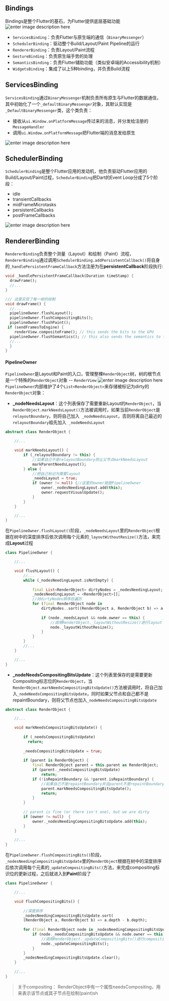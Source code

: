 ## Bindings
Bindings是整个Flutter的基石，为Flutter提供底层基础功能
![enter image description here](https://raw.githubusercontent.com/Ryan-Hu/LearnFlutter/master/images/binding-overview.svg)

* `ServicesBinding`：负责Flutter与原生端的通信（`BinaryMessenger`）
* `SchedulerBinding`：驱动整个Build/Layout/Paint Pipeline的运行
* `RendererBinding`：负责Layout/Paint流程
* `GestureBinding`：负责原生端手势的处理
* `SemanticsBinding`：负责Flutter辅助功能（类似安卓端的Accessibility机制）
* `WidgetsBinding`：集成了以上5种binding，并负责Build流程

## ServicesBinding
`ServicesBinding`通过`BinaryMessenger`机制负责所有原生与Flutter的数据通信，其中初始化了一个`_defaultBinaryMessenger`对象，其默认实现是`_DefaultBinaryMessenger`类，这个类负责：
* 接收从`ui.Window.onPlatformMessage`传过来的消息，并分发给注册的`MessageHandler`
* 调用`ui.Window.onPlatformMessage`把Flutter端的消息发给原生

![enter image description here](https://raw.githubusercontent.com/Ryan-Hu/LearnFlutter/master/images/binding-services.svg)

## SchedulerBinding
`SchedulerBinding`是整个Flutter应用的发动机，他负责驱动Flutter应用的Build/Layout/Paint过程，`SchedulerBinding`把Dart的Event Loop分成了5个阶段：
* idle
* transientCallbacks
* midFrameMicrotasks
* persistentCallbacks
* postFrameCallbacks

![enter image description here](https://raw.githubusercontent.com/Ryan-Hu/LearnFlutter/master/images/binding-scheduler.svg)

## RendererBinding
`RendererBinding`负责整个测量（Layout）和绘制（Paint）流程，
`RendererBinding`通过调用`SchedulerBinding.addPersistentCallback()`将自身的`_handlePersistentFrameCallback`方法注册为在**persistentCallback**阶段执行:
```dart
void _handlePersistentFrameCallback(Duration timeStamp) {  
  drawFrame();  
  //...
}

/// 这里实现了每一帧的绘制
void drawFrame() {  
  //...
  pipelineOwner.flushLayout();  
  pipelineOwner.flushCompositingBits();  
  pipelineOwner.flushPaint();  
 if (sendFramesToEngine) {  
    renderView.compositeFrame(); // this sends the bits to the GPU  
  pipelineOwner.flushSemantics(); // this also sends the semantics to the OS.  
  //...
  }  
}
```

#### PipelineOwner
`PipelineOwner`是Layout和Paint的入口，管理整棵`RenderObject`树，树的根节点是一个特殊的`RenderObject`对象 -- `RenderView`
![enter image description here](https://raw.githubusercontent.com/Ryan-Hu/LearnFlutter/master/images/binding-rendering-pipeline.svg)
`PipelineOwner`内部维护了4个`List<RenderObject>`来存储被标记为dirty的`RenderObject`对象：

* **_nodeNeedsLayout**：这个列表保存了需要重新Layout的`RenderObject`，当`RenderObject.markNeedsLayout()`方法被调用时，如果当前`RenderObject`是`relayoutBoundary`，则将自己加入` _nodeNeedsLayout`，否则将离自己最近的`relayoutBoundary`祖先加入` _nodeNeedsLayout`

```dart
abstract class RenderObject {

	//...

	void markNeedsLayout() {  
		if (_relayoutBoundary != this) {
			//如果自己不是relayoutBoundary则让父节点markNeedsLayout  
			markParentNeedsLayout();  
		} else {  
			//把自己标记为需要layout
			_needsLayout = true;  
			if (owner != null) {//这里的owner就是PipelineOwner
				owner._nodesNeedingLayout.add(this);  
				owner.requestVisualUpdate();  
			}  
		}  
	}

	//...
}
```

在`PipelineOwner.flushLayout()`阶段，`_nodeNeedsLayout`里的`RenderObject`根据在树中的深度排序后依次调用每个元素的`_layoutWithoutResize()`方法，来完成**Layout**过程
```dart
class PipelineOwner {

	//...

	void flushLayout() {
		//...
		while (_nodesNeedingLayout.isNotEmpty) {  
		
			final List<RenderObject> dirtyNodes = _nodesNeedingLayout;  
			_nodesNeedingLayout = <RenderObject>[];  
			//对dirtyNodes排序后遍历
			for (final RenderObject node in 
				dirtyNodes..sort((RenderObject a, RenderObject b) => a.depth - b.depth)) {  
				
				if (node._needsLayout && node.owner == this) {
					//调用RenderObject._layoutWithoutResize()进行layout
					node._layoutWithoutResize();  
				}
			}  
		}
		//...
	}

	//...
}
```

* **_nodeNeedsCompositingBitsUpdate**：这个列表里保存的是需要更新Compositing标志位的`RenderObject`，当`RenderObject.markNeedsCompositingBitsUpdate()`方法被调用时，将自己加入`_nodeNeedsCompositingBitsUpdate`，同时如果父节点和自己都不是repaintBoundary，则将父节点也加入`_nodeNeedsCompositingBitsUpdate`

```dart
abstract class RenderObject {

	//...

	void markNeedsCompositingBitsUpdate() {
	
		if (_needsCompositingBitsUpdate)  
		  return;
		  
		_needsCompositingBitsUpdate = true;  
		
		if (parent is RenderObject) {  
			final RenderObject parent = this.parent as RenderObject;  
			if (parent._needsCompositingBitsUpdate)  
			    return;  
			if (!isRepaintBoundary && !parent.isRepaintBoundary) {  
				//如果自己不是repaintBoundary并且parent不是repaintBoundary则标记parent
			    parent.markNeedsCompositingBitsUpdate();  
				return;  
			}  
		}
		
		// parent is fine (or there isn't one), but we are dirty  
		if (owner != null)  {
			owner._nodesNeedingCompositingBitsUpdate.add(this);
		}
	}

	//...
}
```

在`PipelineOwner.flushCompositingBits()`阶段，`_nodesNeedingCompositingBitsUpdate`里的`RenderObject`根据在树中的深度排序后依次调用每个元素的`_updateCompositingBits()`方法，来完成compositing标识位的更新过程，之后就进入到**Paint**阶段了

```dart
class PipelineOwner {

	//...

	void flushCompositingBits() {  
	
		//深度排序
		_nodesNeedingCompositingBitsUpdate.sort(
		(RenderObject a, RenderObject b) => a.depth - b.depth);  
		
		for (final RenderObject node in _nodesNeedingCompositingBitsUpdate) {  
			if (node._needsCompositingBitsUpdate && node.owner == this) {
				//调用RenderObject._updateCompositingBits()进行compositing标识位的更新
				node._updateCompositingBits(); 
			}
		}  
		_nodesNeedingCompositingBitsUpdate.clear();  
	}
	
	//...
}
```

> 关于compositing：
> RenderObject中有一个属性needsCompositing，用来表示该节点或其子节点在绘制(paint)sh

